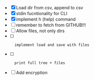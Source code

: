 - [x] Load dir from csv, append to csv
- [x] stdin fucntionality for CLI
- [x] implement h (help) command
- [ ] remember to fetch from GITHUB!!!
- [ ] Allow files, not only dirs
- [ ]       implement load and save with files
- [ ]       print full tree + files
- [ ] Add encryption
